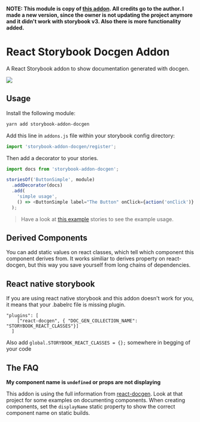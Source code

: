 **NOTE: This module is copy of [this addon](https://github.com/mihalik/react-storybook-addon-docgen). All credits go to the author.
I made a new version, since the owner is not updating the project anymore and it didn't work with storybook v3. Also there is more functionality added.**

# React Storybook Docgen Addon

A React Storybook addon to show documentation generated with docgen.

![](https://cldup.com/5TsRkHW2QE.png)

## Usage

Install the following module:

```sh
yarn add storybook-addon-docgen
```

Add this line in `addons.js` file within your storybook config directory:

```js
import 'storybook-addon-docgen/register';
```

Then add a decorator to your stories.

```js
import docs from 'storybook-addon-docgen';

storiesOf('ButtonSimple', module)
  .addDecorator(docs)
  .add(
    'simple usage',
    () => <ButtonSimple label="The Button" onClick={action('onClick')} />,
  );
```

> Have a look at [this example](example/story.js) stories to see the example usage.

## Derived Components

You can add static values on react classes, which tell which component this component derives from.
It works similiar to derives property on react-docgen, but this way you save yourself from long chains of dependencies.

## React native storybook

If you are using react native storybook and this addon doesn't work for you, it means that your .babelrc file is missing plugin.

```
"plugins": [
    ["react-docgen", { "DOC_GEN_COLLECTION_NAME": "STORYBOOK_REACT_CLASSES"}]
  ]
```

Also add `global.STORYBOOK_REACT_CLASSES = {};` somewhere in begging of your code

## The FAQ

**My component name is `undefined` or props are not displaying**

This addon is using the full information from [react-docgen](https://github.com/reactjs/react-docgen).  Look at that project for some examples on documenting components.  When creating components, set the `displayName` static property to show the correct component name on static builds.
